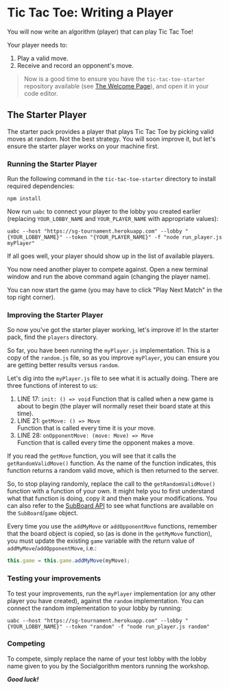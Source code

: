 # Tic Tac Toe: Writing a Player

You will now write an algorithm (player) that can play Tic Tac Toe!

Your player needs to:

1. Play a valid move.
1. Receive and record an opponent's move.

> Now is a good time to ensure you have the `tic-tac-toe-starter` repository available (see [The Welcome Page](../participate.md)), and open it in your code editor.

## The Starter Player

The starter pack provides a player that plays Tic Tac Toe by picking valid moves at random. Not the best strategy. You will soon improve it, but let's ensure the starter player works on your machine first.

### Running the Starter Player

Run the following command in the `tic-tac-toe-starter` directory to install required dependencies:

```
npm install
```

Now run `uabc` to connect your player to the lobby you created earlier (replacing `YOUR_LOBBY_NAME` and `YOUR_PLAYER_NAME` with appropriate values):

```
uabc --host "https://sg-tournament.herokuapp.com" --lobby "{YOUR_LOBBY_NAME}" --token "{YOUR_PLAYER_NAME}" -f "node run_player.js myPlayer"
```

If all goes well, your player should show up in the list of available players. 

You now need another player to compete against. Open a new terminal window and run the above command again (changing the player name). 

You can now start the game (you may have to click "Play Next Match" in the top right corner).

### Improving the Starter Player

So now you've got the starter player working, let's improve it! In the starter pack, find the `players` directory. 

So far, you have been running the `myPlayer.js` implementation. This is a copy of the `random.js` file, so as you improve `myPlayer`, you can ensure you are getting better results versus `random`.

Let's dig into the `myPlayer.js` file to see what it is actually doing. There are three functions of interest to us:

1. LINE 17: `init: () => void`
Function that is called when a new game is about to begin (the player will normally reset their board state at this time).
1. LINE 21: `getMove: () => Move`  
Function that is called every time it is your move.
1. LINE 28: `onOpponentMove: (move: Move) => Move`  
Function that is called every time the opponent makes a move.

If you read the `getMove` function, you will see that it calls the `getRandomValidMove()` function. As the name of the function indicates, this function returns a random valid move, which is then returned to the server.

So, to stop playing randomly, replace the call to the `getRandomValidMove()` function with a function of your own. It might help you to first understand what that function is doing, copy it and then make your modifications. You can also refer to the [SubBoard API](https://socialgorithm.org/ultimate-ttt-js/classes/_subboard_.subboard.html) to see what functions are available on the `SubBoard`/`game` object.

Every time you use the `addMyMove` or `addOpponentMove` functions, remember that the board object is copied, so (as is done in the `getMyMove` function), you must update the existing `game` variable with the return value of `addMyMove`/`addOpponentMove`, i.e.:

```js
this.game = this.game.addMyMove(myMove);
```

### Testing your improvements

To test your improvements, run the `myPlayer` implementation (or any other player you have created), against the `random` implementation. You can connect the random implementation to your lobby by running:

```
uabc --host "https://sg-tournament.herokuapp.com" --lobby "{YOUR_LOBBY_NAME}" --token "random" -f "node run_player.js random"
```

### Competing

To compete, simply replace the name of your test lobby with the lobby name given to you by the Socialgorithm mentors running the workshop.

***Good luck!***